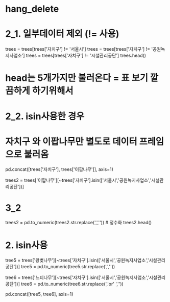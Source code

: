 # hang_delete
# 2_1. 일부데이터 제외 (!= 사용)
trees = trees[trees['자치구'] != '서울시']
trees = trees[trees['자치구'] != '공원녹지사업소']
trees = trees[trees['자치구'] != '시설관리공단']
trees.head()
# head는 5개가지만 불러온다 = 표 보기 깔끔하게 하기위해서


# 2_2. isin사용한 경우
# 자치구 와 이팝나무만 별도로 데이터 프레임으로 불러옴 
pd.concat([trees['자치구'], trees['이팝나무']], axis=1)

trees2 = trees['이팝나무'][~trees['자치구'].isin(['서울시','공원녹지사업소','시설관리공단'])]

# 3_2 
trees2 = pd.to_numeric(trees2.str.replace(',','')) # 정수화
trees2.head()


# 2. isin사용 
tree5 = trees['왕벚나무'][~trees['자치구'].isin(['서울시','공원녹지사업소','시설관리공단'])]
tree5 = pd.to_numeric(tree5.str.replace(',',''))

tree6 = trees['느티나무'][~trees['자치구'].isin(['서울시','공원녹지사업소','시설관리공단'])]
tree6 = pd.to_numeric(tree6.str.replace(','or' ',''))

pd.concat([tree5, tree6], axis=1)
